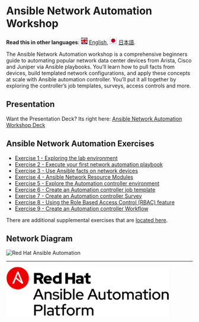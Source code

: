 # Ansible Network Automation Workshop

**Read this in other languages**: ![uk](https://github.com/ansible/workshops/raw/devel/images/uk.png) [English](README.md),  ![japan](https://github.com/ansible/workshops/raw/devel/images/japan.png) [日本語](README.ja.md).

The Ansible Network Automation workshop is a comprehensive beginners guide to automating popular network data center devices from Arista, Cisco and Juniper via Ansible playbooks. You’ll learn how to pull facts from devices, build templated network configurations, and apply these concepts at scale with Ansible automation controller. You’ll put it all together by exploring the controller’s job templates, surveys, access controls and more.

## Presentation

Want the Presentation Deck?  Its right here:
[Ansible Network Automation Workshop Deck](https://ansible.github.io/workshops/decks/ansible_network.pdf)

## Ansible Network Automation Exercises

* [Exercise 1 - Exploring the lab environment](./1-explore/)
* [Exercise 2 - Execute your first network automation playbook](./2-first-playbook/)
* [Exercise 3 - Use Ansible facts on network devices](./3-facts/)
* [Exercise 4 - Ansible Network Resource Modules](./4-resource-module/)
* [Exercise 5 - Explore the Automation controller environment](./5-explore-controller/)
* [Exercise 6 - Create an Automation controller job template](./6-controller-job-template/)
* [Exercise 7 - Create an Automation controller Survey](./7-controller-survey/)
* [Exercise 8 - Using the Role Based Access Control (RBAC) feature](./8-controller-rbac/)
* [Exercise 9 - Create an Automation controller Workflow](./9-controller-workflow)

There are additional supplemental exercises that are [located here](supplemental/).

## Network Diagram

![Red Hat Ansible Automation](https://github.com/ansible/workshops/blob/devel/images/ansible_network_diagram.png?raw=true)

---
![Red Hat Ansible Automation](https://github.com/ansible/workshops/blob/devel/images/rh-ansible-automation-platform.png?raw=true)
